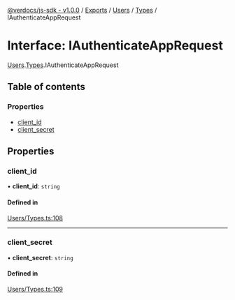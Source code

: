 [@verdocs/js-sdk - v1.0.0](../README.md) / [Exports](../modules.md) / [Users](../modules/Users.md) / [Types](../modules/Users.Types.md) / IAuthenticateAppRequest

# Interface: IAuthenticateAppRequest

[Users](../modules/Users.md).[Types](../modules/Users.Types.md).IAuthenticateAppRequest

## Table of contents

### Properties

- [client_id](Users.Types.IAuthenticateAppRequest.md#client_id)
- [client_secret](Users.Types.IAuthenticateAppRequest.md#client_secret)

## Properties

### client\_id

• **client\_id**: `string`

#### Defined in

[Users/Types.ts:108](https://github.com/Verdocs/js-sdk/blob/34c7ea0/src/Users/Types.ts#L108)

___

### client\_secret

• **client\_secret**: `string`

#### Defined in

[Users/Types.ts:109](https://github.com/Verdocs/js-sdk/blob/34c7ea0/src/Users/Types.ts#L109)
